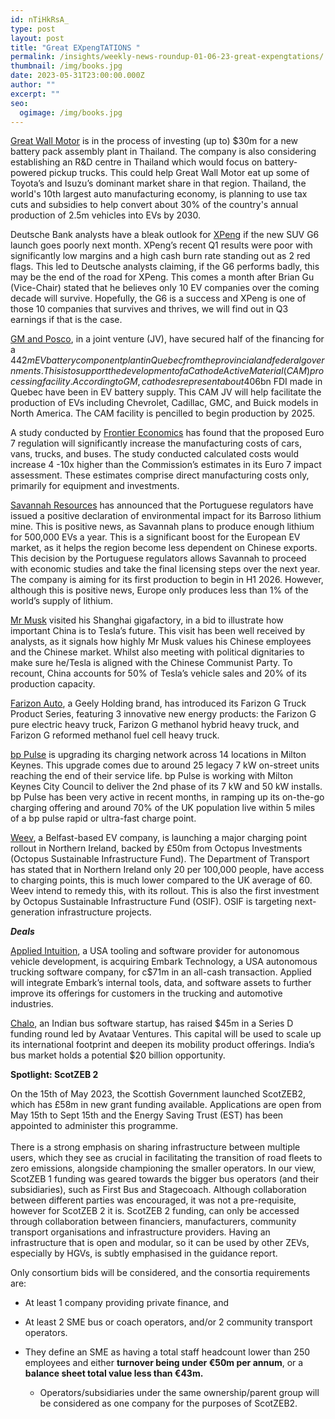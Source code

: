```yaml
---
id: nTiHkRsA_
type: post
layout: post
title: "Great EXpengTATIONS "
permalink: /insights/weekly-news-roundup-01-06-23-great-expengtations/
thumbnail: /img/books.jpg
date: 2023-05-31T23:00:00.000Z
author: ""
excerpt: ""
seo:
  ogimage: /img/books.jpg
---
```

[Great Wall Motor](https://www.reuters.com/business/autos-transportation/chinas-great-wall-motor-plans-ev-battery-assembly-research-thailand-2023-05-30/) is in the process of investing (up to) $30m for a new battery pack assembly plant in Thailand. The company is also considering establishing an R&D centre in Thailand which would focus on battery-powered pickup trucks. This could help Great Wall Motor eat up some of Toyota’s and Isuzu’s dominant market share in that region. Thailand, the world's 10th largest auto manufacturing economy, is planning to use tax cuts and subsidies to help convert about 30% of the country's annual production of 2.5m vehicles into EVs by 2030.

Deutsche Bank analysts have a bleak outlook for [XPeng](https://cnevpost.com/2023/05/31/xpeng-last-stand-g6-db/?utm_source=substack&utm_medium=email) if the new SUV G6 launch goes poorly next month. XPeng’s recent Q1 results were poor with significantly low margins and a high cash burn rate standing out as 2 red flags. This led to Deutsche analysts claiming, if the G6 performs badly, this may be the end of the road for XPeng. This comes a month after Brian Gu (Vice-Chair) stated that he believes only 10 EV companies over the coming decade will survive. Hopefully, the G6 is a success and XPeng is one of those 10 companies that survives and thrives, we will find out in Q3 earnings if that is the case.

[GM and Posco](https://theevreport.com/gm-and-posco-future-m-receive-financial-support-for-cam-processing-facility-in-quebec), in a joint venture (JV), have secured half of the financing for a $442m EV battery component plant in Quebec from the provincial and federal governments. This is to support the development of a Cathode Active Material (CAM) processing facility. According to GM, cathodes represent about 40% of the cost of a battery cell. Interestingly, 15% of the C$6bn FDI made in Quebec have been in EV battery supply. This CAM JV will help facilitate the production of EVs including Chevrolet, Cadillac, GMC, and Buick models in North America. The CAM facility is pencilled to begin production by 2025.

A study conducted by [Frontier Economics](https://www.frontier-economics.com/uk/en/news-and-articles/news/news-article?nodeId=10318) has found that the proposed Euro 7 regulation will significantly increase the manufacturing costs of cars, vans, trucks, and buses. The study conducted calculated costs would increase 4 -10x higher than the Commission’s estimates in its Euro 7 impact assessment. These estimates comprise direct manufacturing costs only, primarily for equipment and investments.

[Savannah Resources](https://www.ft.com/content/134d5248-d001-44fe-9a67-0d01361c0da3) has announced that the Portuguese regulators have issued a positive declaration of environmental impact for its Barroso lithium mine. This is positive news, as Savannah plans to produce enough lithium for 500,000 EVs a year. This is a significant boost for the European EV market, as it helps the region become less dependent on Chinese exports. This decision by the Portuguese regulators allows Savannah to proceed with economic studies and take the final licensing steps over the next year. The company is aiming for its first production to begin in H1 2026. However, although this is positive news, Europe only produces less than 1% of the world’s supply of lithium.

[Mr Musk](https://www.cnbc.com/2023/05/31/elon-musks-visit-underscores-chinas-importance-to-global-ev-market-analysts-say.html) visited his Shanghai gigafactory, in a bid to illustrate how important China is to Tesla’s future. This visit has been well received by analysts, as it signals how highly Mr Musk values his Chinese employees and the Chinese market. Whilst also meeting with political dignitaries to make sure he/Tesla is aligned with the Chinese Communist Party. To recount, China accounts for 50% of Tesla’s vehicle sales and 20% of its production capacity.

[Farizon Auto](https://theevreport.com/farizon-auto-launches-farizon-g-truck-product-series), a Geely Holding brand, has introduced its Farizon G Truck Product Series, featuring 3 innovative new energy products: the Farizon G pure electric heavy truck, Farizon G methanol hybrid heavy truck, and Farizon G reformed methanol fuel cell heavy truck.

[bp Pulse](https://www.mkfm.com/news/local-news/milton-keynes-gets-ev-charging-upgrade/) is upgrading its charging network across 14 locations in Milton Keynes. This upgrade comes due to around 25 legacy 7 kW on-street units reaching the end of their service life. bp Pulse is working with Milton Keynes City Council to deliver the 2nd phase of its 7 kW and 50 kW installs. bp Pulse has been very active in recent months, in ramping up its on-the-go charging offering and around 70% of the UK population live within 5 miles of a bp pulse rapid or ultra-fast charge point. 

[Weev](https://www.renewableenergymagazine.com/electric_hybrid_vehicles/octopus-investments-backs-rollout-of-ev-charging-20230530), a Belfast-based EV company, is launching a major charging point rollout in Northern Ireland, backed by £50m from Octopus Investments (Octopus Sustainable Infrastructure Fund). The Department of Transport has stated that in Northern Ireland only 20 per 100,000 people, have access to charging points, this is much lower compared to the UK average of 60. Weev intend to remedy this, with its rollout. This is also the first investment by Octopus Sustainable Infrastructure Fund (OSIF). OSIF is targeting next-generation infrastructure projects.

***Deals***

[Applied Intuition](https://blog.applied.co/blog-post/embark?TrucksFoT), a USA tooling and software provider for autonomous vehicle development, is acquiring Embark Technology, a USA autonomous trucking software company, for c$71m in an all-cash transaction. Applied will integrate Embark’s internal tools, data, and software assets to further improve its offerings for customers in the trucking and automotive industries.

[Chalo](https://techcrunch.com/2023/05/22/india-chalo-raises-45-million-in-fresh-funding-to-digitize-bus-commutes/?TrucksFoT&guccounter=1&guce_referrer=aHR0cHM6Ly81cDg2MC5yLmEuZC5zZW5kaWJtMS5jb20v&guce_referrer_sig=AQAAAEmcM9-iIQIgm01vD-oTq_ne-yVKDz7cOCRkOghzJmQIq30jYSF56tAkVHd2dDz6TxRFU8P6I2FShnvVdWStIcZaktA9xPe0s5h_srtfyfl2qo3bX2drAzjSlPwptLY_w4lERX0Zcy0l7a8F_qjoDne2n0YJNyifydv_psbYqs1y), an Indian bus software startup, has raised $45m in a Series D funding round led by Avataar Ventures. This capital will be used to scale up its international footprint and deepen its mobility product offerings. India’s bus market holds a potential $20 billion opportunity.

**Spotlight: ScotZEB 2**

On the 15th of May 2023, the Scottish Government launched ScotZEB2, which has £58m in new grant funding available. Applications are open from May 15th to Sept 15th and the Energy Saving Trust (EST) has been appointed to administer this programme.\
\
There is a strong emphasis on sharing infrastructure between multiple users, which they see as crucial in facilitating the transition of road fleets to zero emissions, alongside championing the smaller operators. In our view, ScotZEB 1 funding was geared towards the bigger bus operators (and their subsidiaries), such as First Bus and Stagecoach. Although collaboration between different parties was encouraged, it was not a pre-requisite, however for ScotZEB 2 it is. ScotZEB 2 funding, can only be accessed through collaboration between financiers, manufacturers, community transport organisations and infrastructure providers. Having an infrastructure that is open and modular, so it can be used by other ZEVs, especially by HGVs, is subtly emphasised in the guidance report.

Only consortium bids will be considered, and the consortia requirements are:

* At least 1 company providing private finance, and
* At least 2 SME bus or coach operators, and/or 2 community transport operators.
* They define an SME as having a total staff headcount lower than 250 employees and either **turnover being under €50m per annum**, or a **balance sheet total value less than €43m.**

  * Operators/subsidiaries under the same ownership/parent group will be considered as one company for the purposes of ScotZEB2.